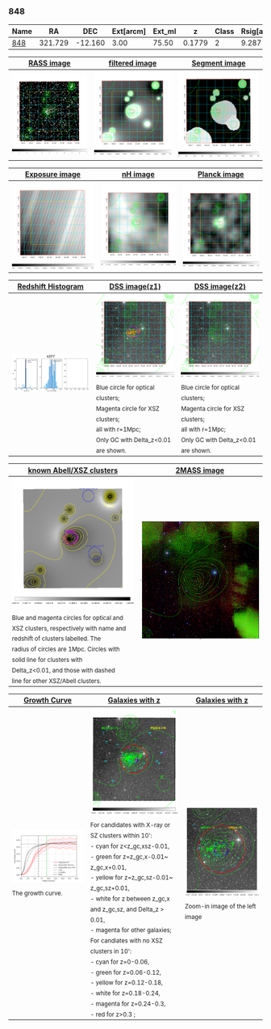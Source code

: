 <div STYLE="page-break-after: always;"></div>

### 848

|Name          |RA          |DEC      | Ext[arcm] | Ext_ml | z    | Class| Rsig[arcmin] | CRsig[c/s] | CR500[c/s] | R500[Mpc] |L500[erg/s]|F500[erg/s/cm^2]| M500[Msun]|Tx[keV]|beta|GC(XSZ,Delta_z<0.01)| GC(OPT,Delta_z<0.01)|GC|alias|
|--------------|------------|------------|---|---|-----------|--------|------|------|----|----|----|----|----|----|----|----|----|----|---|
|[848](script/848.md)     | 321.729       | -12.160       | 3.00    | 75.50   | 0.1779 | 2   | 9.287 |0.221 |0.210 |1.133 |3.521e+44 |3.975e-12 |4.927e+14 |6.064 |1.732 |Tar, |-, |Tar, |k377|

|[RASS image](../image/848/848_img.pdf)|[filtered image](../image/848/848_fil.pdf)|[Segment image](../image/848/848_seg.pdf)|
|-------------------|--------------------|-------------------|
| <img src="../image/848/848_img.png" width="300">  | <img src="../image/848/848_fil.png" width="300">   | <img src="../image/848/848_seg.png" width="300">  |

|[Exposure image](../image/848/848_mex.pdf)| [nH image](../image/848/848_nh.pdf)| [Planck image](../image/848/848_p.pdf)|
|-------------------|--------------------|-------------------|
|<img src="../image/848/848_mex.png" width="300">   | <img src="../image/848/848_nh.png" width="300">    | <img src="../image/848/848_p.png" width="300"> |

|[Redshift Histogram](../image/848/848_zg.pdf) | [DSS image(z1)](../image/848/848_dss_z1.pdf)      |  [DSS image(z2)](../image/848/848_dss_z2.pdf)    |
|-------------------|--------------------|-------------------|
|<img src="../image/848/848_zg.png" width="300"> |<img src="../image/848/848_dss_z1.png" width="300"> <sub><br>Blue circle for optical clusters; <br>Magenta circle for XSZ clusters; <br>all with r=1Mpc; <br>Only GC with Delta_z<0.01 are shown. </sub>| <img src="../image/848/848_dss_z2.png" width="300"><sub><br>Blue circle for optical clusters; <br>Magenta circle for XSZ clusters; <br>all with r=1Mpc; <br>Only GC with Delta_z<0.01 are shown. </sub> |

|[known Abell/XSZ clusters](../image/848/848_m.pdf) | [2MASS image](../image/848/848_2mass.pdf)      |
|-------------------|-------------------|
|<img src=../image/848/848_m.png width="300"> <sub><br>Blue and magenta circles for optical and <br>XSZ clusters, respectively with name and <br>redshift of clusters labelled. The <br>radius of circles are 1Mpc. Circles with <br>solid line for clusters with <br>Delta_z<0.01, and those with dashed <br>line for other XSZ/Abell clusters.        </sub>|<img src="../image/848/848_2mass.png" width="300">  |

|[Growth Curve](../image/848/848_gca_all.png) |[Galaxies with z](../image/848/848_opt_ned.pdf) |[Galaxies with z](../image/848/848_opt_ned_zoom.pdf) |
|-------------------|-------------------|-------------------|
| <img src="../image/848/848_gca_all.png" width="300"> <sub><br>The growth curve.</sub>| <img src=../image/848/848_opt_ned.png width="300"> <br><sub> For candidates with X-ray or SZ clusters within 10': <br> - cyan for z<z_gc,xsz-0.01, <br> - green for z=z_gc,x-0.01~ z_gc,x+0.01, <br> - yellow for z=z_gc,sz-0.01~ z_gc,sz+0.01, <br> - white for z between z_gc,x and z_gc,sz, and Delta_z > 0.01, <br> - magenta for other galaxies; <br>For candiates with no XSZ clusters in 10': <br> - cyan for z=0-0.06, <br> - green for z=0.06-0.12, <br> - yellow for z=0.12-0.18, <br> - white for z=0.18-0.24, <br> - magenta for z=0.24-0.3, <br> - red for z>0.3 ;  </sub>|<img src=../image/848/848_opt_ned_zoom.png width="300">  <br><sub> Zoom-in image of the left image</sub>|




